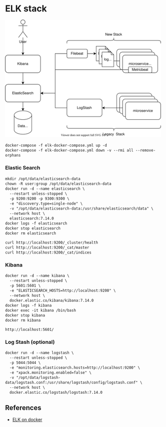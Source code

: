 # ELK stack

![architecture](docs/elk-stack.svg)

```
docker-compose -f elk-docker-compose.yml up -d
docker-compose -f elk-docker-compose.yml down -v --rmi all --remove-orphans
```

### Elastic Search

```
mkdir /opt/data/elasticsearch-data
chown -R user:group /opt/data/elasticsearch-data
docker run -d --name elasticsearch \
  --restart unless-stopped \
  -p 9200:9200 -p 9300:9300 \
  -e "discovery.type=single-node" \
  -v "/opt/data/elasticsearch-data:/usr/share/elasticsearch/data" \
  --network host \
  elasticsearch:7.14.0
docker logs -f elasticsearch
docker stop elasticsearch
docker rm elasticsearch
```
```
curl http://localhost:9200/_cluster/health
curl http://localhost:9200/_cat/master
curl http://localhost:9200/_cat/indices
```

### Kibana
```
docker run -d --name kibana \
  --restart unless-stopped \
  -p 5601:5601 \
  -e "ELASTICSEARCH_HOSTS=http://localhost:9200" \
  --network host \
  docker.elastic.co/kibana/kibana:7.14.0
docker logs -f kibana
docker exec -it kibana /bin/bash
docker stop kibana
docker rm kibana
```
```
http://localhost:5601/
```

### Log Stash (optional)
```
docker run -d --name logstash \
  --restart unless-stopped \
  -p 5044:5044 \
  -e "monitoring.elasticsearch.hosts=http://localhost:9200" \
  -e "xpack.monitoring.enabled=false" \
  -v "/opt/data/logstash-data/logstash.conf:/usr/share/logstash/config/logstash.conf" \
  --network host \
  docker.elastic.co/logstash/logstash:7.14.0
```

## References
* [ELK on docker](https://www.elastic.co/guide/en/elastic-stack-get-started/master/get-started-docker.html) 
